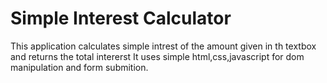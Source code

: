 # Simple Interest Calculator 
This application calculates simple intrest of the amount given in th textbox and returns the total intererst
It uses simple html,css,javascript for dom manipulation and form submition.
